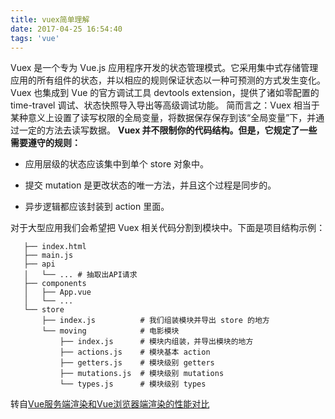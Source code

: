 ```yaml
---
title: vuex简单理解
date: 2017-04-25 16:54:40
tags: 'vue'
---
```

Vuex 是一个专为 Vue.js 应用程序开发的状态管理模式。它采用集中式存储管理应用的所有组件的状态，并以相应的规则保证状态以一种可预测的方式发生变化。
Vuex 也集成到 Vue 的官方调试工具 devtools extension，提供了诸如零配置的 time-travel 调试、状态快照导入导出等高级调试功能。
简而言之：Vuex 相当于某种意义上设置了读写权限的全局变量，将数据保存保存到该“全局变量”下，并通过一定的方法去读写数据。
**Vuex 并不限制你的代码结构。但是，它规定了一些需要遵守的规则：**

- 应用层级的状态应该集中到单个 store 对象中。

- 提交 mutation 是更改状态的唯一方法，并且这个过程是同步的。

- 异步逻辑都应该封装到 action 里面。

对于大型应用我们会希望把 Vuex 相关代码分割到模块中。下面是项目结构示例：
```
   ├── index.html
   ├── main.js
   ├── api
   │   └── ... # 抽取出API请求
   ├── components
   │   ├── App.vue
   │   └── ...
   └── store
       ├── index.js          # 我们组装模块并导出 store 的地方
       └── moving            # 电影模块
           ├── index.js      # 模块内组装，并导出模块的地方
           ├── actions.js    # 模块基本 action
           ├── getters.js    # 模块级别 getters
           ├── mutations.js  # 模块级别 mutations
           └── types.js      # 模块级别 types
```
转自[Vue服务端渲染和Vue浏览器端渲染的性能对比](http://www.cnblogs.com/tiedaweishao/p/6644267.html)